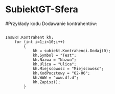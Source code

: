 # SubiektGT-Sfera

#Przykłady kodu
Dodawanie kontrahentów:
```

InsERT.Kontrahent kh;
	for (int i=1;i<10;i++)
		{
			kh = subiekt.Kontrahenci.Dodaj(0);
			kh.Symbol = "Test";
			kh.Nazwa = "Nazwa";
			kh.Ulica = "Ulica";
			kh.Miejscowosc = "Miejscowosc";
			kh.KodPocztowy = "62-06";
			kh.WWW = "www.df.d";
			kh.Zapisz();
		}
```		
